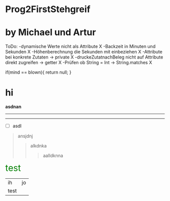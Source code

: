 # Prog2FirstStehgreif

# by Michael und Artur

ToDo:
-dynamische Werte nicht als Attribute X
-Backzeit in Minuten und Sekunden X
-Höhenberechnung die Sekunden mit einbeziehen X
-Attribute bei konkrete Zutaten -> private X
-druckeZutatnachBeleg nicht auf Attribute direkt zugreifen -> getter X
-Prüfen ob String = Int -> String.matches X

if(mind == blown){
  return null;
 }
 
 # hi
 **asdnan**
 ___
 ---
 - [ ] asdl
 >ansjdnj
 >>alkdnka
 >>>aalldknna
<div class="hi">test<div>

<table>
  <tbody>
    <tr><td>ih</td><td>jo</td></tr>
    <tr><td>test</td></tr>

    
   <style>
    .hi {
        font-size: 2em;
        color:green;
    }
    </style>
